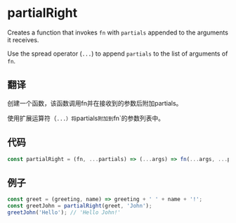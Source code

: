 # partialRight

Creates a function that invokes `fn` with `partials` appended to the arguments it receives.

Use the spread operator (`...`) to append `partials` to the list of arguments of `fn`.

## 翻译

创建一个函数，该函数调用fn并在接收到的参数后附加partials。

使用扩展运算符（`...）将`partials`附加到`fn`的参数列表中。

## 代码

```js
const partialRight = (fn, ...partials) => (...args) => fn(...args, ...partials);
```

## 例子

```js
const greet = (greeting, name) => greeting + ' ' + name + '!';
const greetJohn = partialRight(greet, 'John');
greetJohn('Hello'); // 'Hello John!'
```
